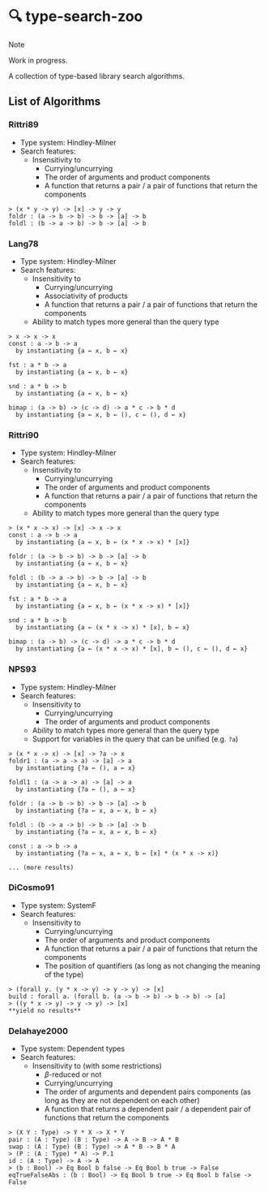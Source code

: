 # :mag: type-search-zoo

> [!NOTE]
> Work in progress.

A collection of type-based library search algorithms.

## List of Algorithms

### Rittri89

- Type system: Hindley-Milner
- Search features:
  - Insensitivity to
    - Currying/uncurrying
    - The order of arguments and product components
    - A function that returns a pair / a pair of functions that return the components

```text
> (x * y -> y) -> [x] -> y -> y
foldr : (a -> b -> b) -> b -> [a] -> b
foldl : (b -> a -> b) -> b -> [a] -> b
```

### Lang78

- Type system: Hindley-Milner
- Search features:
  - Insensitivity to
    - Currying/uncurrying
    - Associativity of products
    - A function that returns a pair / a pair of functions that return the components
  - Ability to match types more general than the query type

```text
> x -> x -> x
const : a -> b -> a
  by instantiating {a ← x, b ← x}

fst : a * b -> a
  by instantiating {a ← x, b ← x}

snd : a * b -> b
  by instantiating {a ← x, b ← x}

bimap : (a -> b) -> (c -> d) -> a * c -> b * d
  by instantiating {a ← x, b ← (), c ← (), d ← x}
```

### Rittri90

- Type system: Hindley-Milner
- Search features:
  - Insensitivity to
    - Currying/uncurrying
    - The order of arguments and product components
    - A function that returns a pair / a pair of functions that return the components
  - Ability to match types more general than the query type

```text
> (x * x -> x) -> [x] -> x -> x
const : a -> b -> a
  by instantiating {a ← x, b ← (x * x -> x) * [x]}

foldr : (a -> b -> b) -> b -> [a] -> b
  by instantiating {a ← x, b ← x}

foldl : (b -> a -> b) -> b -> [a] -> b
  by instantiating {a ← x, b ← x}

fst : a * b -> a
  by instantiating {a ← x, b ← (x * x -> x) * [x]}

snd : a * b -> b
  by instantiating {a ← (x * x -> x) * [x], b ← x}

bimap : (a -> b) -> (c -> d) -> a * c -> b * d
  by instantiating {a ← (x * x -> x) * [x], b ← (), c ← (), d ← x}
```

### NPS93

- Type system: Hindley-Milner
- Search features:
  - Insensitivity to
    - Currying/uncurrying
    - The order of arguments and product components
  - Ability to match types more general than the query type
  - Support for variables in the query that can be unified (e.g. `?a`)

```text
> (x * x -> x) -> [x] -> ?a -> x
foldr1 : (a -> a -> a) -> [a] -> a
  by instantiating {?a ← (), a ← x}

foldl1 : (a -> a -> a) -> [a] -> a
  by instantiating {?a ← (), a ← x}

foldr : (a -> b -> b) -> b -> [a] -> b
  by instantiating {?a ← x, a ← x, b ← x}

foldl : (b -> a -> b) -> b -> [a] -> b
  by instantiating {?a ← x, a ← x, b ← x}

const : a -> b -> a
  by instantiating {?a ← x, a ← x, b ← [x] * (x * x -> x)}

... (more results)
```

### DiCosmo91

- Type system: SystemF
- Search features:
  - Insensitivity to
    - Currying/uncurrying
    - The order of arguments and product components
    - A function that returns a pair / a pair of functions that return the components
    - The position of quantifiers (as long as not changing the meaning of the type)

```text
> (forall y. (y * x -> y) -> y -> y) -> [x]
build : forall a. (forall b. (a -> b -> b) -> b -> b) -> [a]
> ((y * x -> y) -> y -> y) -> [x]
**yield no results**
```

### Delahaye2000

- Type system: Dependent types
- Search features:
  - Insensitivity to (with some restrictions)
    - $\beta$-reduced or not
    - Currying/uncurrying
    - The order of arguments and dependent pairs components (as long as they are not dependent on each other)
    - A function that returns a dependent pair / a dependent pair of functions that return the components

```text
> (X Y : Type) -> Y * X -> X * Y
pair : (A : Type) (B : Type) -> A -> B -> A * B
swap : (A : Type) (B : Type) -> A * B -> B * A
> (P : (A : Type) * A) -> P.1
id : (A : Type) -> A -> A
> (b : Bool) -> Eq Bool b false -> Eq Bool b true -> False
eqTrueFalseAbs : (b : Bool) -> Eq Bool b true -> Eq Bool b false -> False
```
